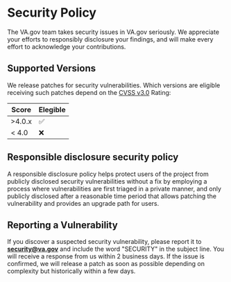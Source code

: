# Security Policy

The VA.gov team takes security issues in VA.gov seriously. We appreciate your efforts to responsibly 
disclosure your findings, and will make every effort to acknowledge your contributions.

## Supported Versions

We release patches for security vulnerabilities. Which versions are eligible receiving such patches depend on the 
[CVSS v3.0](https://www.first.org/cvss/calculator/3.0) Rating:

| Score | Elegible          |
| ------- | ------------------ |
| >4.0.x  | :white_check_mark: |
| < 4.0   | :x:                |

## Responsible disclosure security policy

A responsible disclosure policy helps protect users of the project from publicly disclosed security vulnerabilities 
without a fix by employing a process where vulnerabilities are first triaged in a private manner, and only publicly 
disclosed after a reasonable time period that allows patching the vulnerability and provides an upgrade path for users.

## Reporting a Vulnerability

If you discover a suspected security vulnerability, please report it to 
**[security@va.gov](mailto:security@va.gov)** and include the word "SECURITY" in the subject line. 
You will receive a response from us within 2 business days. If the issue is confirmed, we will release a 
patch as soon as possible depending on complexity but historically within a few days.
